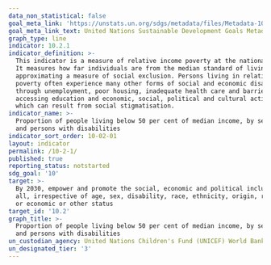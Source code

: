 ```yaml
---
data_non_statistical: false
goal_meta_link: 'https://unstats.un.org/sdgs/metadata/files/Metadata-10-02-01.pdf'
goal_meta_link_text: United Nations Sustainable Development Goals Metadata (PDF 4.0 MB)
graph_type: line
indicator: 10.2.1
indicator_definition: >-
  This indicator is a measure of relative income poverty at the national level.
  It measures how far individuals are from the median standard of living,
  approximating a measure of social exclusion. Persons living in relative
  poverty often experience many other forms of social and economic disadvantage
  through unemployment, poor housing, inadequate health care and barriers in
  accessing education and economic, social, political and cultural activities,
  which can result from social stigmatisation.
indicator_name: >-
  Proportion of people living below 50 per cent of median income, by sex, age
  and persons with disabilities
indicator_sort_order: 10-02-01
layout: indicator
permalink: /10-2-1/
published: true
reporting_status: notstarted
sdg_goal: '10'
target: >-
  By 2030, empower and promote the social, economic and political inclusion of
  all, irrespective of age, sex, disability, race, ethnicity, origin, religion
  or economic or other status
target_id: '10.2'
graph_title: >-
  Proportion of people living below 50 per cent of median income, by sex, age
  and persons with disabilities
un_custodian_agency: United Nations Children's Fund (UNICEF) World Bank (WB)
un_designated_tier: '3'
---
```


